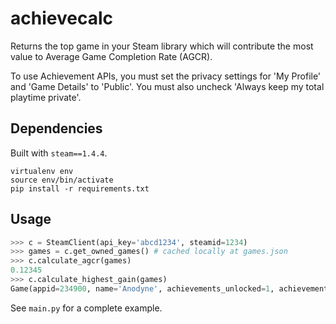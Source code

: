 # achievecalc

Returns the top game in your Steam library which will contribute the most value
to Average Game Completion Rate (AGCR).

To use Achievement APIs, you must set the privacy settings for 'My Profile' and
'Game Details' to 'Public'. You must also uncheck 'Always keep my total
playtime private'.

## Dependencies

Built with `steam==1.4.4`.
```
virtualenv env
source env/bin/activate
pip install -r requirements.txt
```

## Usage

```python
>>> c = SteamClient(api_key='abcd1234', steamid=1234)
>>> games = c.get_owned_games() # cached locally at games.json
>>> c.calculate_agcr(games)
0.12345
>>> c.calculate_highest_gain(games)
Game(appid=234900, name='Anodyne', achievements_unlocked=1, achievements_total=6)
```

See `main.py` for a complete example.
